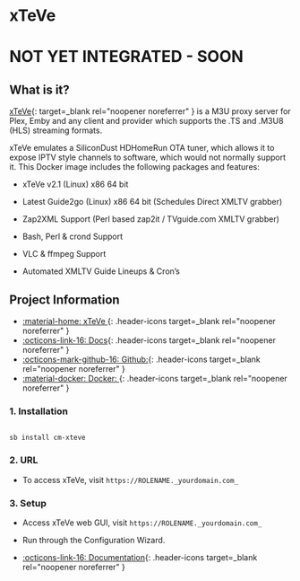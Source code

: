 # xTeVe

# **NOT YET INTEGRATED - SOON**

## What is it?

[xTeVe](https://github.com/xteve-project/xTeVe){: target=_blank rel="noopener noreferrer" } is a M3U proxy server for Plex, Emby and any client and provider which supports the .TS and .M3U8 (HLS) streaming formats.

xTeVe emulates a SiliconDust HDHomeRun OTA tuner, which allows it to expose IPTV style channels to software, which would not normally support it. This Docker image includes the following packages and features:

- xTeVe v2.1 (Linux) x86 64 bit

- Latest Guide2go (Linux) x86 64 bit (Schedules Direct XMLTV grabber)

- Zap2XML Support (Perl based zap2it / TVguide.com XMLTV grabber)

- Bash, Perl & crond Support

- VLC & ffmpeg Support

- Automated XMLTV Guide Lineups & Cron’s


## Project Information

- [:material-home: xTeVe ](https://github.com/xteve-project/xTeVe){: .header-icons target=_blank rel="noopener noreferrer" }
- [:octicons-link-16: Docs](https://github.com/xteve-project/xTeVe-Documentation/blob/master/en/configuration.md){: .header-icons target=_blank rel="noopener noreferrer" }
- [:octicons-mark-github-16: Github:](https://github.com/xteve-project/xTeVe){: .header-icons target=_blank rel="noopener noreferrer" }
- [:material-docker: Docker: ](https://hub.docker.com/r/dnsforge/xteve){: .header-icons target=_blank rel="noopener noreferrer" }

### 1. Installation

``` shell

sb install cm-xteve

```

### 2. URL

- To access xTeVe, visit `https://ROLENAME._yourdomain.com_`

### 3. Setup

- Access xTeVe web GUI, visit `https://ROLENAME._yourdomain.com_`

- Run through the Configuration Wizard.

- [:octicons-link-16: Documentation](https://github.com/xteve-project/xTeVe-Documentation/blob/master/en/configuration.md){: .header-icons target=_blank rel="noopener noreferrer" }
